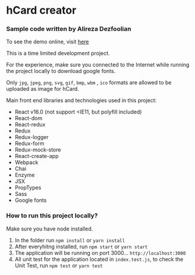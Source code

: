 # hCard creator

### Sample code written by Alireza Dezfoolian

To see the demo online, visit [here]

This is a time limited development project.

For the experience, make sure you connected to the Internet while running the project locally to download google fonts.

Only `jpg`, `jpeg`, `png`, `svg`, `gif`, `bmp`, `wbm` , `ico` formats are allowed to be uploaded as image for hCard.

Main front end libraries and technologies used in this project:
  - React v16.0 (not support <IE11, but polyfill included)
  - React-dom
  - React-redux
  - Redux
  - Redux-logger
  - Redux-form
  - Redux-mock-store
  - React-create-app
  - Webpack
  - Chai
  - Enzyme
  - JSX
  - PropTypes
  - Sass
  - Google fonts
 
### How to run this project locally?
Make sure you have node installed.
1) In the folder run `npm install` or `yarn install`
2) After everyhitng installed, run `npm start` or `yarn start`
3) The application will be running on port 3000... `http://localhost:3000`
4) All unit test for the application located in `index.test.js`, to check the Unit Test, run `npm test` or `yarn test`

[here]: <https://hcard.000webhostapp.com>